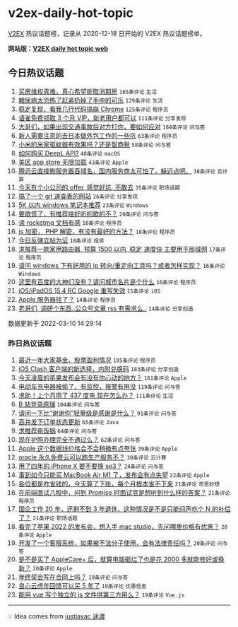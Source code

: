 # v2ex-daily-hot-topic

[V2EX](https://www.v2ex.com/) 热议话题榜，记录从 2020-12-18 日开始的 V2EX 热议话题榜单。

**网站版：[V2EX daily hot topic web](https://boojack.github.io/v2ex-daily-hot-topic-web/)**

## 今日热议话题

<!-- TODAY BEGIN -->

1. [买房维权真难，真心希望能取消期房](https://www.v2ex.com/t/839312) `165条评论` `生活`
1. [糖尿病太恐怖了赶紧扔掉了手中的可乐](https://www.v2ex.com/t/839307) `129条评论` `生活`
1. [稳定复现，看我几行代码搞崩 Chrome](https://www.v2ex.com/t/839328) `125条评论` `程序员`
1. [语雀免费领取 3 个月 VIP，新老用户都可以](https://www.v2ex.com/t/839357) `111条评论` `分享发现`
1. [大哥们，如果出现交通事故后对方打你，要如何应对](https://www.v2ex.com/t/839351) `104条评论` `问与答`
1. [新人需要注意的去日本做外包工作的一些坑](https://www.v2ex.com/t/839303) `63条评论` `程序员`
1. [小米的米家驱蚊器有效果吗？还是智商税](https://www.v2ex.com/t/839362) `58条评论` `问与答`
1. [如何购买 DeepL API?](https://www.v2ex.com/t/839286) `48条评论` `macOS`
1. [美区 app store 无限加载](https://www.v2ex.com/t/839445) `43条评论` `Apple`
1. [腾讯云直接删服务器吞域名，国内服务商太可怕了，躲远点吧。](https://www.v2ex.com/t/839500) `38条评论` `云计算`
1. [今天有个小公司的 offer, 感觉好坑, 不敢去](https://www.v2ex.com/t/839453) `35条评论` `职场话题`
1. [搞了一个 git 速查表的网站](https://www.v2ex.com/t/839347) `26条评论` `分享发现`
1. [5K 以内 windows 笔记本推荐](https://www.v2ex.com/t/839412) `23条评论` `Windows`
1. [要歌慌了，有推荐啥好听的歌的不？](https://www.v2ex.com/t/839319) `20条评论` `问与答`
1. [读 rocketmq 文档有感](https://www.v2ex.com/t/839337) `18条评论` `程序员`
1. [js 加密， PHP 解密，有没有最好的方法？](https://www.v2ex.com/t/839306) `18条评论` `程序员`
1. [今日反弹立帖为证](https://www.v2ex.com/t/839295) `18条评论` `投资`
1. [求推荐一款家用路由器, 预算 1500 以内, 稳定 速度快 主要用于局域网](https://www.v2ex.com/t/839354) `17条评论` `程序员`
1. [请问 windows 下有好用的 ip 转向/重定向工具吗？或者怎样实现？](https://www.v2ex.com/t/839318) `16条评论` `Windows`
1. [这里有百度的大神们没有？请问城市名片是个什么](https://www.v2ex.com/t/839304) `16条评论` `程序员`
1. [iOS/iPadOS 15.4 RC Google 重写失效](https://www.v2ex.com/t/839407) `15条评论` `iOS`
1. [Apple 服务器挂了？](https://www.v2ex.com/t/839460) `14条评论` `程序员`
1. [老哥们, 调研个东西..公众号文章 rss 有需求么..](https://www.v2ex.com/t/839366) `14条评论` `分享创造`

数据更新于 2022-03-10 14:29:14

<!-- TODAY END -->

### 昨日热议话题

<!-- YESTERDAY BEGIN -->

1. [最近一年大家基金、股票盈利情况](https://www.v2ex.com/t/839064) `185条评论` `程序员`
1. [iOS Clash 客户端的新选择，内附兑换码](https://www.v2ex.com/t/839223) `183条评论` `分享创造`
1. [今天凌晨的苹果发布会有没有你心动的地方？](https://www.v2ex.com/t/839002) `161条评论` `Apple`
1. [电动车充电器被偷了，有监控，报警有用没](https://www.v2ex.com/t/839012) `119条评论` `问与答`
1. [求助！上个月用了 437 度电 现在怎么办？](https://www.v2ex.com/t/839095) `111条评论` `生活`
1. [B 站登录原理](https://www.v2ex.com/t/839140) `104条评论` `问与答`
1. [请问一下比“谢谢你”轻量级是感谢是什么？](https://www.v2ex.com/t/839118) `91条评论` `问与答`
1. [高并发下订单状态更新](https://www.v2ex.com/t/839046) `65条评论` `Java`
1. [求推荐电饭锅](https://www.v2ex.com/t/839023) `64条评论` `问与答`
1. [现在护照办理完全不通过么？](https://www.v2ex.com/t/839038) `62条评论` `问与答`
1. [Apple 这个数据线价格会不会稍微有点夸张](https://www.v2ex.com/t/839205) `39条评论` `Apple`
1. [oracle 永久免费云可以跑生产服务不？](https://www.v2ex.com/t/839077) `30条评论` `云计算`
1. [用了四年的 iPhone X 要不要换 se3？](https://www.v2ex.com/t/839004) `24条评论` `问与答`
1. [事到如今只能买 MacBook Air M1 了，发布会有点失望](https://www.v2ex.com/t/839214) `22条评论` `Apple`
1. [各位都是咋省钱的，今天算了下账，每个月根本省不下来](https://www.v2ex.com/t/839103) `21条评论` `奇思妙想`
1. [在前端面试八股中，问到 Promise 时面试官是想听到什么样的答案？](https://www.v2ex.com/t/839079) `21条评论` `程序员`
1. [国企工作 20 年，还剩不到 3 年退休，这种情况是不是只能闷声吃个 N 的补偿了？](https://www.v2ex.com/t/839042) `21条评论` `职场话题`
1. [看完了苹果 2022 的发布会，想入手 mac studio，先问哪里价格有优惠？](https://www.v2ex.com/t/839143) `20条评论` `Apple`
1. [开发了一个客服系统，如果被不法分子使用，会有法律责任吗？](https://www.v2ex.com/t/839132) `20条评论` `问与答`
1. [是不是买了 AppleCare+ 后，就算电脑砸烂了也是花 2000 多就能修好或换新？](https://www.v2ex.com/t/839034) `20条评论` `Apple`
1. [年终奖会写在合同上吗？](https://www.v2ex.com/t/839189) `19条评论` `问与答`
1. [良心云虎年回馈可以买 5 年了](https://www.v2ex.com/t/839184) `19条评论` `优惠信息`
1. [能用 vue 写个独立的 js 文件供第三方用么？](https://www.v2ex.com/t/839147) `19条评论` `Vue.js`

<!-- YESTERDAY END -->

---

💡 Idea comes from [justjavac 迷渡](https://github.com/justjavac/)
